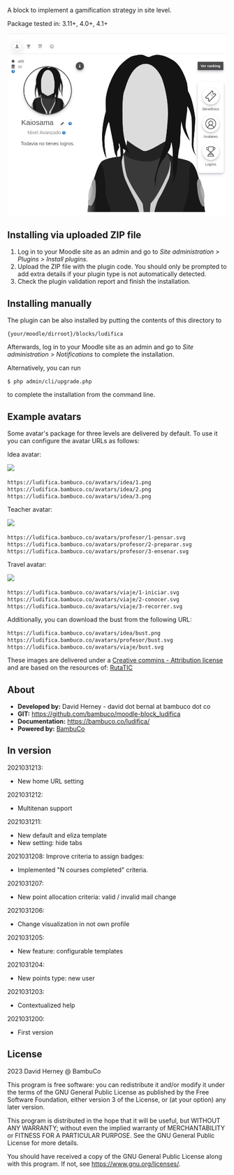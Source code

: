 A block to implement a gamification strategy in site level.

Package tested in: 3.11+, 4.0+, 4.1+

![Block preview](pix/preview.png)

## Installing via uploaded ZIP file ##

1. Log in to your Moodle site as an admin and go to _Site administration >
   Plugins > Install plugins_.
2. Upload the ZIP file with the plugin code. You should only be prompted to add
   extra details if your plugin type is not automatically detected.
3. Check the plugin validation report and finish the installation.

## Installing manually ##

The plugin can be also installed by putting the contents of this directory to

    {your/moodle/dirroot}/blocks/ludifica

Afterwards, log in to your Moodle site as an admin and go to _Site administration >
Notifications_ to complete the installation.

Alternatively, you can run

    $ php admin/cli/upgrade.php

to complete the installation from the command line.

## Example avatars ##

Some avatar's package for three levels are delivered by default. To use it you can configure the avatar URLs as follows:

Idea avatar:

<img src="https://ludifica.bambuco.co/avatars/idea/1.png" width="200"/>

    https://ludifica.bambuco.co/avatars/idea/1.png
    https://ludifica.bambuco.co/avatars/idea/2.png
    https://ludifica.bambuco.co/avatars/idea/3.png

Teacher avatar:

<img src="https://ludifica.bambuco.co/avatars/profesor/1-pensar.svg" width="200"/>

    https://ludifica.bambuco.co/avatars/profesor/1-pensar.svg
    https://ludifica.bambuco.co/avatars/profesor/2-preparar.svg
    https://ludifica.bambuco.co/avatars/profesor/3-ensenar.svg

Travel avatar:

<img src="https://ludifica.bambuco.co/avatars/viaje/1-iniciar.svg" width="200"/>

    https://ludifica.bambuco.co/avatars/viaje/1-iniciar.svg
    https://ludifica.bambuco.co/avatars/viaje/2-conocer.svg
    https://ludifica.bambuco.co/avatars/viaje/3-recorrer.svg

Additionally, you can download the bust from the following URL:

    https://ludifica.bambuco.co/avatars/idea/bust.png
    https://ludifica.bambuco.co/avatars/profesor/bust.svg
    https://ludifica.bambuco.co/avatars/viaje/bust.svg

These images are delivered under a [Creative commins - Attribution license](https://creativecommons.org/licenses/by/4.0/)
and are based on the resources of: [RutaTIC](https://rutatic.udea.edu.co/crotalus/)

## About ##
- **Developed by:** David Herney - david dot bernal at bambuco dot co
- **GIT:** https://github.com/bambuco/moodle-block_ludifica
- **Documentation:** https://bambuco.co/ludifica/
- **Powered by:** [BambuCo](https://bambuco.co/)

## In version ##
2021031213:
- New home URL setting

2021031212:
- Multitenan support

2021031211:
- New default and eliza template
- New setting: hide tabs

2021031208:
Improve criteria to assign badges:
- Implemented "N courses completed" criteria.

2021031207:
- New point allocation criteria: valid / invalid mail change

2021031206:
- Change visualization in not own profile

2021031205:
- New feature: configurable templates

2021031204:
- New points type: new user

2021031203:
- Contextualized help

2021031200:
- First version

## License ##

2023 David Herney @ BambuCo

This program is free software: you can redistribute it and/or modify it under
the terms of the GNU General Public License as published by the Free Software
Foundation, either version 3 of the License, or (at your option) any later
version.

This program is distributed in the hope that it will be useful, but WITHOUT ANY
WARRANTY; without even the implied warranty of MERCHANTABILITY or FITNESS FOR A
PARTICULAR PURPOSE.  See the GNU General Public License for more details.

You should have received a copy of the GNU General Public License along with
this program.  If not, see <https://www.gnu.org/licenses/>.
